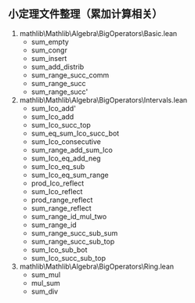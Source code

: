 ## 小定理文件整理（累加计算相关）

1. mathlib\Mathlib\Algebra\BigOperators\Basic.lean
   * sum_empty
   * sum_congr
   * sum_insert
   * sum_add_distrib
   * sum_range_succ_comm
   * sum_range_succ
   * sum_range_succ'
2. mathlib\Mathlib\Algebra\BigOperators\Intervals.lean
   * sum_Ico_add'
   * sum_Ico_add
   * sum_Ico_succ_top
   * sum_eq_sum_Ico_succ_bot
   * sum_Ico_consecutive
   * sum_range_add_sum_Ico
   * sum_Ico_eq_add_neg
   * sum_Ico_eq_sub
   * sum_Ico_eq_sum_range
   * prod_Ico_reflect
   * sum_Ico_reflect
   * prod_range_reflect
   * sum_range_reflect
   * sum_range_id_mul_two
   * sum_range_id
   * sum_range_succ_sub_sum
   * sum_range_succ_sub_top
   * sum_Ico_sub_bot
   * sum_Ico_succ_sub_top
3. mathlib\Mathlib\Algebra\BigOperators\Ring.lean
   * sum_mul
   * mul_sum
   * sum_div


